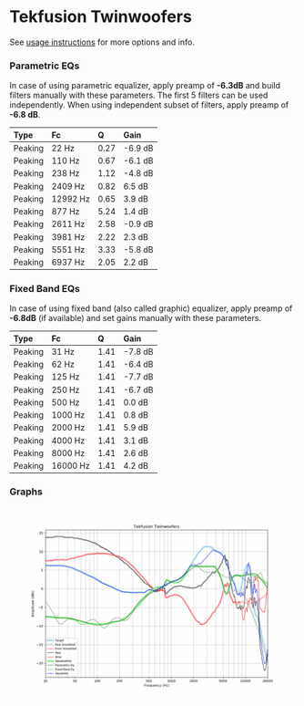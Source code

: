 # Tekfusion Twinwoofers
See [usage instructions](https://github.com/jaakkopasanen/AutoEq#usage) for more options and info.

### Parametric EQs
In case of using parametric equalizer, apply preamp of **-6.3dB** and build filters manually
with these parameters. The first 5 filters can be used independently.
When using independent subset of filters, apply preamp of **-6.8 dB**.

| Type    | Fc       |    Q | Gain    |
|:--------|:---------|:-----|:--------|
| Peaking | 22 Hz    | 0.27 | -6.9 dB |
| Peaking | 110 Hz   | 0.67 | -6.1 dB |
| Peaking | 238 Hz   | 1.12 | -4.8 dB |
| Peaking | 2409 Hz  | 0.82 | 6.5 dB  |
| Peaking | 12992 Hz | 0.65 | 3.9 dB  |
| Peaking | 877 Hz   | 5.24 | 1.4 dB  |
| Peaking | 2611 Hz  | 2.58 | -0.9 dB |
| Peaking | 3981 Hz  | 2.22 | 2.3 dB  |
| Peaking | 5551 Hz  | 3.33 | -5.8 dB |
| Peaking | 6937 Hz  | 2.05 | 2.2 dB  |

### Fixed Band EQs
In case of using fixed band (also called graphic) equalizer, apply preamp of **-6.8dB**
(if available) and set gains manually with these parameters.

| Type    | Fc       |    Q | Gain    |
|:--------|:---------|:-----|:--------|
| Peaking | 31 Hz    | 1.41 | -7.8 dB |
| Peaking | 62 Hz    | 1.41 | -6.4 dB |
| Peaking | 125 Hz   | 1.41 | -7.7 dB |
| Peaking | 250 Hz   | 1.41 | -6.7 dB |
| Peaking | 500 Hz   | 1.41 | 0.0 dB  |
| Peaking | 1000 Hz  | 1.41 | 0.8 dB  |
| Peaking | 2000 Hz  | 1.41 | 5.9 dB  |
| Peaking | 4000 Hz  | 1.41 | 3.1 dB  |
| Peaking | 8000 Hz  | 1.41 | 2.6 dB  |
| Peaking | 16000 Hz | 1.41 | 4.2 dB  |

### Graphs
![](./Tekfusion%20Twinwoofers.png)
